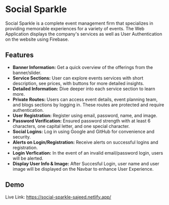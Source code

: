 # Social Sparkle

Social Sparkle is a complete event management firm that specializes in providing memorable experiences for a variety of events. The Web Application displays the company's services as well as User Authentication on the website using Firebase.

## Features

- **Banner Information:** Get a quick overview of the offerings from the banner/slider.
- **Service Sections:** User can explore events services with short description, see prices, with buttons for more detailed insights.
- **Detailed Information:** Dive deeper into each service section to learn more.
- **Private Routes:** Users can access event details, event planning team, and blogs sections by logging in. These routes are protected and require authentication.
- **User Registration:** Register using email, password, name, and image.
- **Password Verification:** Ensured password strength with at least 6 characters, one capital letter, and one special character.
- **Social Logins:** Log in using Google and GitHub for convenience and security.
- **Alerts on Login/Registration:** Receive alerts on successful logins and registration.
- **Login Verfication:** In the event of an invalid email/password login, users will be alerted.
- **Display User Info & Image:** After Succesful Login, user name and user image will be displayed on the Navbar to enhance User Experience.

## Demo

Live Link: https://social-sparkle-sajeed.netlify.app/

